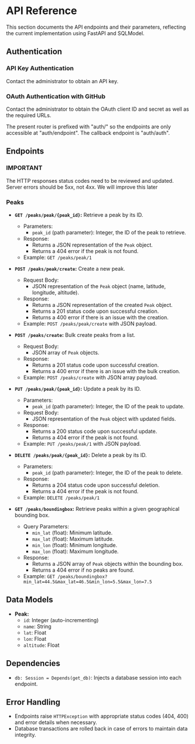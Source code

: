 # API Reference

This section documents the API endpoints and their parameters, reflecting the current implementation using FastAPI and SQLModel.

## Authentication

### API Key Authentication

Contact the administrator to obtain an API key.

### OAuth Authentication with GitHub

Contact the administrator to obtain the OAuth client ID and secret as well as the required URLs.

The present router is prefixed with "auth/" so the endpoints are only accessible at "auth/endpoint".
The callback endpoint is "auth/auth".

## Endpoints

### IMPORTANT
The HTTP responses status codes need to be reviewed and updated.
Server errors should be 5xx, not 4xx. We will improve this later

### Peaks

- **`GET /peaks/peak/{peak_id}`:** Retrieve a peak by its ID.
  - Parameters:
    - `peak_id` (path parameter): Integer, the ID of the peak to retrieve.
  - Response:
    - Returns a JSON representation of the `Peak` object.
    - Returns a 404 error if the peak is not found.
  - Example: `GET /peaks/peak/1`

- **`POST /peaks/peak/create`:** Create a new peak.
  - Request Body:
    - JSON representation of the `Peak` object (name, latitude, longitude, altitude).
  - Response:
    - Returns a JSON representation of the created `Peak` object.
    - Returns a 201 status code upon successful creation.
    - Returns a 400 error if there is an issue with the creation.
  - Example: `POST /peaks/peak/create` with JSON payload.

- **`POST /peaks/create`:** Bulk create peaks from a list.
  - Request Body:
    - JSON array of `Peak` objects.
  - Response:
    - Returns a 201 status code upon successful creation.
    - Returns a 400 error if there is an issue with the bulk creation.
  - Example: `POST /peaks/create` with JSON array payload.

- **`PUT /peaks/peak/{peak_id}`:** Update a peak by its ID.
  - Parameters:
    - `peak_id` (path parameter): Integer, the ID of the peak to update.
  - Request Body:
    - JSON representation of the `Peak` object with updated fields.
  - Response:
    - Returns a 200 status code upon successful update.
    - Returns a 404 error if the peak is not found.
  - Example: `PUT /peaks/peak/1` with JSON payload.

- **`DELETE /peaks/peak/{peak_id}`:** Delete a peak by its ID.
  - Parameters:
    - `peak_id` (path parameter): Integer, the ID of the peak to delete.
  - Response:
    - Returns a 204 status code upon successful deletion.
    - Returns a 404 error if the peak is not found.
  - Example: `DELETE /peaks/peak/1`

- **`GET /peaks/boundingbox`:** Retrieve peaks within a given geographical bounding box.
  - Query Parameters:
    - `min_lat` (float): Minimum latitude.
    - `max_lat` (float): Maximum latitude.
    - `min_lon` (float): Minimum longitude.
    - `max_lon` (float): Maximum longitude.
  - Response:
    - Returns a JSON array of `Peak` objects within the bounding box.
    - Returns a 404 error if no peaks are found.
  - Example: `GET /peaks/boundingbox?min_lat=44.5&max_lat=46.5&min_lon=5.5&max_lon=7.5`

## Data Models

- **Peak:**
  - `id`: Integer (auto-incrementing)
  - `name`: String
  - `lat`: Float
  - `lon`: Float
  - `altitude`: Float

## Dependencies

- `db: Session = Depends(get_db)`: Injects a database session into each endpoint.

## Error Handling

- Endpoints raise `HTTPException` with appropriate status codes (404, 400) and error details when necessary.
- Database transactions are rolled back in case of errors to maintain data integrity.
